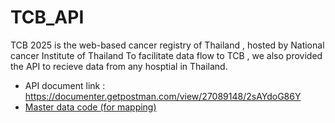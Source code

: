 # TCB_API

TCB 2025 is the web-based cancer registry of Thailand , hosted by National cancer Institute of Thailand
To facilitate data flow to TCB , we also provided the API to recieve data from any hosptial in Thailand.
- API document link :
  https://documenter.getpostman.com/view/27089148/2sAYdoG86Y
- [Master data code (for mapping)](/master_data) 

